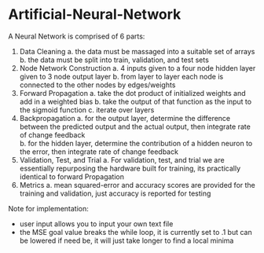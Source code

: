 # Artificial-Neural-Network
A Neural Network is comprised of 6 parts: 
1. Data Cleaning
    a. the data must be massaged into a suitable set of arrays 
    b. the data must be split into train, validation, and test sets
2. Node Network Construction
    a. 4 inputs given to a four node hidden layer given to 3 node output layer
    b. from layer to layer each node is connected to the other nodes by edges/weights
3. Forward Propagation 
    a. take the dot product of initialized weights and add in a weighted bias
    b. take the output of that function as the input to the sigmoid function
    c. iterate over layers 
4. Backpropagation
    a. for the output layer, determine the difference between the predicted output and the actual output, 
    then integrate rate of change feedback   
    b. for the hidden layer, determine the contribution of a hidden neuron to the error, 
    then integrate rate of change feedback 
5. Validation, Test, and Trial
    a. For validation, test, and trial we are essentially repurposing the hardware built for training, 
    its practically identical to forward Propagation
6. Metrics 
    a. mean squared-error and accuracy scores are provided for the training and validation, just accuracy 
    is reported for testing 

Note for implementation: 
- user input allows you to input your own text file
- the MSE goal value breaks the while loop, it is currently set to .1 but can be lowered if need be,
it will just take longer to find a local minima 
    
    





